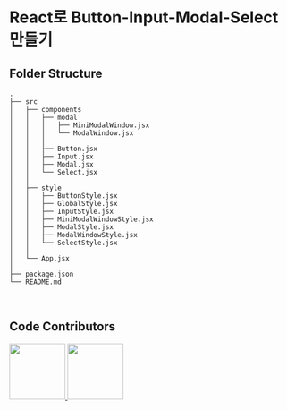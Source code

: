 # React로 Button-Input-Modal-Select 만들기

## Folder Structure

```shell
.
├── src
│   ├── components
│   │   ├── modal
│   │   │   ├── MiniModalWindow.jsx
│   │   │   └── ModalWindow.jsx
│   │   │
│   │   ├── Button.jsx
│   │   ├── Input.jsx
│   │   ├── Modal.jsx
│   │   └── Select.jsx
│   │
│   ├── style
│   │   ├── ButtonStyle.jsx
│   │   ├── GlobalStyle.jsx
│   │   ├── InputStyle.jsx
│   │   ├── MiniModalWindowStyle.jsx
│   │   ├── ModalStyle.jsx
│   │   ├── ModalWindowStyle.jsx
│   │   └── SelectStyle.jsx
│   │
│   └── App.jsx
│
├── package.json
└── README.md
```

<br>

## Code Contributors

<a href="https://github.com/soolovepat" >
    <img src="https://github.com/soolovepat.png" width="100" height="100"/>
</a>
<a href="https://github.com/gyurison7" >
    <img src="https://github.com/gyurison7.png" width="100" height="100"/>
</a>
